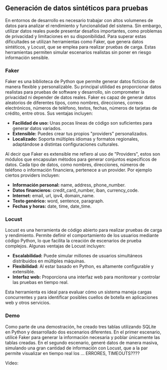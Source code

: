 ## Generación de datos sintéticos para pruebas

En entornos de desarrollo es necesario trabajar con altos volumenes de datos para analizar el rendimiento y funcionalidad del sistema. Sin embargo, utilizar datos reales puede presentar desafíos importantes, como problemas de privacidad y limitaciones en su disponibilidad. Para superar estas dificultades se utilizan herramientas como Faker, que genera datos sintéticos, y Locust, que se emplea para realizar pruebas de carga. Estas herramientas permiten simular escenarios realistas sin poner en riesgo información sensible.

### Faker
Faker es una biblioteca de Python que permite generar datos ficticios de manera flexible y personalizable. Su principal utilidad es proporcionar datos realistas para pruebas de software y desarrollo, sin comprometer la privacidad ni depender de datos reales. Faker es capaz de generar datos aleatorios de diferentes tipos, como nombres, direcciones, correos electrónicos, números de teléfono, textos, fechas, números de tarjetas de crédito, entre otros. Sus ventajas incluyen:
- **Facilidad de uso:** Unas pocas líneas de código son suficientes para generar datos variados.
- **Extensible:** Puedes crear tus propios "providers" personalizados.
- **Localizado:** Soporta múltiples idiomas y formatos regionales, adaptándose a distintas configuraciones culturales.

Al decir que Faker es extensible me refiero al uso de "Providers", estos son módulos que encapsulan métodos para generar conjuntos específicos de datos. Cada tipo de datos, como nombres, direcciones, números de teléfono o información financiera, pertenece a un provider. Por ejemplo ciertos providers incluyen:

- **Información personal:** name, address, phone_number.
- **Datos financieros:** credit_card_number, iban, currency_code.
- **Internet:** email, url, ipv4, domain_name.
- **Texto genérico:** word, sentence, paragraph.
- **Fechas y horas:** date, time, date_time.

### Locust
Locust es una herramienta de código abierto para realizar pruebas de carga y rendimiento. Permite definir el comportamiento de los usuarios mediante código Python, lo que facilita la creación de escenarios de prueba complejos. Algunas ventajas de Locust incluyen:
- **Escalabilidad:** Puede simular millones de usuarios simultáneos distribuidos en múltiples máquinas.
- **Flexibilidad:** Al estar basado en Python, es altamente configurable y extensible.
- **Interfaz web:** Proporciona una interfaz web para monitorear y controlar las pruebas en tiempo real.

Esta herramienta es ideal para evaluar cómo un sistema maneja cargas concurrentes y para identificar posibles cuellos de botella en aplicaciones web y otros servicios.

### Demo
Como parte de una demostración, he creado tres tablas utilizando SQLite en Python y desarrollado dos escenarios diferentes. En el primer escenario, utilicé Faker para generar la información necesaria y poblar únicamente las tablas creadas. En el segundo escenario, generé datos de manera masiva, simulando una gran cantidad de información con Locust, que a la par permite visualizar en tiempo real los ... ERRORES, TIMEOUTS????

Video: 

